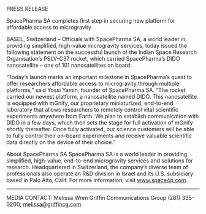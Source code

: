 PRESS RELEASE

SpacePharma SA completes first step in securing new platform for affordable access to microgravity
 
BASEL, Switzerland – Officials with SpacePharma SA, a world leader in providing simplified, high-value microgravity services, today issued the following statement on the successful launch of the Indian Space Research Organisation’s PSLV-C37 rocket, which carried SpacePharma’s DIDO nanosatellite – one of 101 nanosatellites on board:
 
“Today’s launch marks an important milestone in SpacePharma’s quest to offer researchers affordable access to microgravity through multiple platforms,” said Yossi Yamin, founder of SpacePharma SA. “The rocket carried our newest platform, a nanosatellite named DIDO. This nanosatellite is equipped with mGnify, our proprietary miniaturized, end-to-end laboratory that allows researchers to remotely control vital scientific experiments anywhere from Earth. We plan to establish communication with DIDO in a few days, which then sets the stage for full activation of mGnify shortly thereafter. Once fully activated, our science customers will be able to fully control their on-board experiments and receive valuable scientific data directly on the device of their choice.”
 
About SpacePharma SA
SpacePharma SA is a world leader in providing simplified, high-value, end-to-end microgravity services and solutions for research. Headquartered in Switzerland, the company’s diverse team of professionals also operate an R&D division in Israel and its U.S. subsidiary based in Palo Alto, Calif. For more information, visit www.space4p.com.
 
_______________
 
MEDIA CONTACT:
Melissa Wren
Griffin Communications Group
(281) 335-0200; melissa@griffincg.com
 
